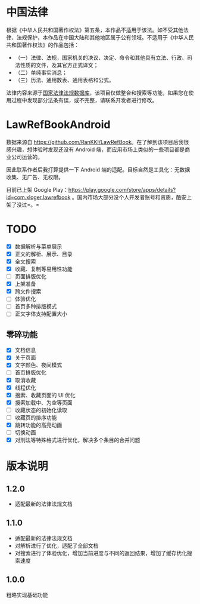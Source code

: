 
# 中国法律

根据《中华人民共和国著作权法》第五条，本作品不适用于该法。如不受其他法律、法规保护，本作品在中国大陆和其他地区属于公有领域。不适用于《中华人民共和国著作权法》的作品包括：
- （一）法律、法规，国家机关的决议、决定、命令和其他具有立法、行政、司法性质的文件，及其官方正式译文；
- （二）单纯事实消息；
- （三）历法、通用数表、通用表格和公式。

法律内容来源于[国家法律法规数据库](https://flk.npc.gov.cn)，该项目仅做整合和搜索等功能，如果您在使用过程中发现部分法条有误，或不完整，请联系开发者进行修改。

# LawRefBookAndroid

数据来源自 <https://github.com/RanKKI/LawRefBook>。在了解到该项目后我很感兴趣，想体验时发现还没有 Android 端，而应用市场上类似的一些项目都是商业公司运营的。

因此联系作者后我打算提供一下 Android 端的适配。目标自然是工具化：无数据收集、无广告、无权限。

目前已上架 Google Play：<https://play.google.com/store/apps/details?id=com.xloger.lawrefbook> 。国内市场大部分没个人开发者账号和资质，酷安上架了没过=。=

# TODO
- [x] 数据解析与菜单展示
- [x] 正文的解析、展示、目录
- [x] 全文搜索
- [x] 收藏、复制等易用性功能
- [ ] 页面排版优化
- [x] 上架准备
- [x] 跨文件搜索
- [ ] 体验优化
- [ ] 首页多种排版模式
- [ ] 正文字体支持配置大小

## 零碎功能
- [x]  文档信息
- [x]  关于页面
- [x]  文字颜色、夜间模式
- [ ]  首页排版优化
- [x]  取消收藏
- [x]  线程优化
- [x]  搜索、收藏页面的 UI 优化
- [x]  搜索加载中、为空等页面
- [ ]  收藏状态的初始化读取
- [ ]  收藏页的排序功能
- [x]  跳转功能的高亮动画
- [ ]  切换动画
- [x]  对刑法等特殊格式进行优化，解决多个条目的合并问题

# 版本说明

## 1.2.0

- 适配最新的法律法规文档

## 1.1.0

- 适配最新的法律法规文档
- 对解析进行了优化，适配了全部文档
- 对搜索进行了体验优化，增加当前进度与不同的返回结果，增加了缓存优化搜索速度

## 1.0.0

粗略实现基础功能
